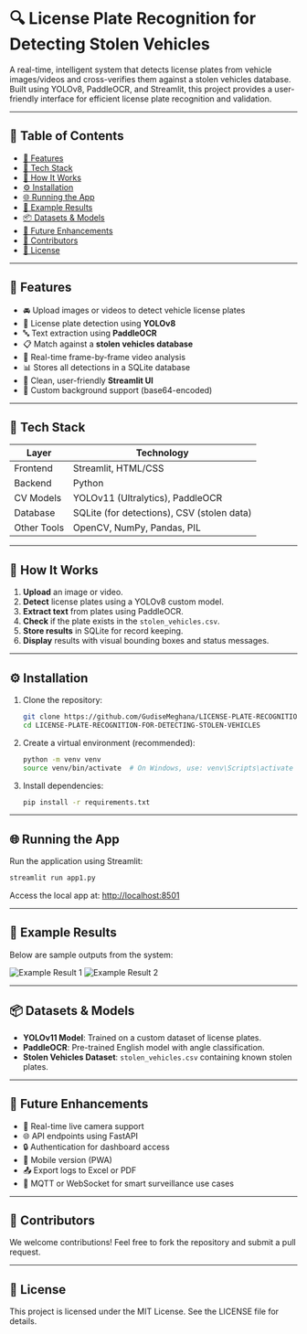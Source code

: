 # 🔍 License Plate Recognition for Detecting Stolen Vehicles

A real-time, intelligent system that detects license plates from vehicle images/videos and cross-verifies them against a stolen vehicles database. Built using YOLOv8, PaddleOCR, and Streamlit, this project provides a user-friendly interface for efficient license plate recognition and validation.

---

## 📑 Table of Contents

- [🔧 Features](#-features)
- [🧠 Tech Stack](#-tech-stack)
- [🚀 How It Works](#-how-it-works)
- [⚙️ Installation](#️-installation)
- [🌐 Running the App](#-running-the-app)
- [🧪 Example Results](#-example-results)
- [📦 Datasets & Models](#-datasets--models)
- [📌 Future Enhancements](#-future-enhancements)
- [🤝 Contributors](#-contributors)
- [📄 License](#-license)

---

## 🔧 Features

- 🚘 Upload images or videos to detect vehicle license plates
- 🧠 License plate detection using **YOLOv8**
- 🔤 Text extraction using **PaddleOCR**
- 📋 Match against a **stolen vehicles database**
- 📸 Real-time frame-by-frame video analysis
- 📊 Stores all detections in a SQLite database
- 🌈 Clean, user-friendly **Streamlit UI**
- 🎨 Custom background support (base64-encoded)

---

## 🧠 Tech Stack

| Layer         | Technology                              |
|---------------|------------------------------------------|
| Frontend      | Streamlit, HTML/CSS                     |
| Backend       | Python                                  |
| CV Models     | YOLOv11 (Ultralytics), PaddleOCR         |
| Database      | SQLite (for detections), CSV (stolen data) |
| Other Tools   | OpenCV, NumPy, Pandas, PIL              |

---

## 🚀 How It Works

1. **Upload** an image or video.
2. **Detect** license plates using a YOLOv8 custom model.
3. **Extract text** from plates using PaddleOCR.
4. **Check** if the plate exists in the `stolen_vehicles.csv`.
5. **Store results** in SQLite for record keeping.
6. **Display** results with visual bounding boxes and status messages.

---

## ⚙️ Installation

1. Clone the repository:
   ```bash
   git clone https://github.com/GudiseMeghana/LICENSE-PLATE-RECOGNITION-FOR-DETECTING-STOLEN-VEHICLES.git
   cd LICENSE-PLATE-RECOGNITION-FOR-DETECTING-STOLEN-VEHICLES
   ```

2. Create a virtual environment (recommended):
   ```bash
   python -m venv venv
   source venv/bin/activate  # On Windows, use: venv\Scripts\activate
   ```

3. Install dependencies:
   ```bash
   pip install -r requirements.txt
   ```

---

## 🌐 Running the App

Run the application using Streamlit:

```bash
streamlit run app1.py
```

Access the local app at: [http://localhost:8501](http://localhost:8501)

---

## 🧪 Example Results

Below are sample outputs from the system:

![Example Result 1](https://github.com/user-attachments/assets/5d998730-23e4-4595-b80b-86ab5203cc0d)
![Example Result 2](https://github.com/user-attachments/assets/47cf5862-283d-41bc-a99b-b85ff1f56678)

---

## 📦 Datasets & Models

- **YOLOv11 Model**: Trained on a custom dataset of license plates.
- **PaddleOCR**: Pre-trained English model with angle classification.
- **Stolen Vehicles Dataset**: `stolen_vehicles.csv` containing known stolen plates.

---

## 📌 Future Enhancements

- 🔁 Real-time live camera support
- 🌐 API endpoints using FastAPI
- 🔒 Authentication for dashboard access
- 📲 Mobile version (PWA)
- 📤 Export logs to Excel or PDF
- 📡 MQTT or WebSocket for smart surveillance use cases

---

## 🤝 Contributors

We welcome contributions! Feel free to fork the repository and submit a pull request.

---

## 📄 License

This project is licensed under the MIT License. See the LICENSE file for details.
